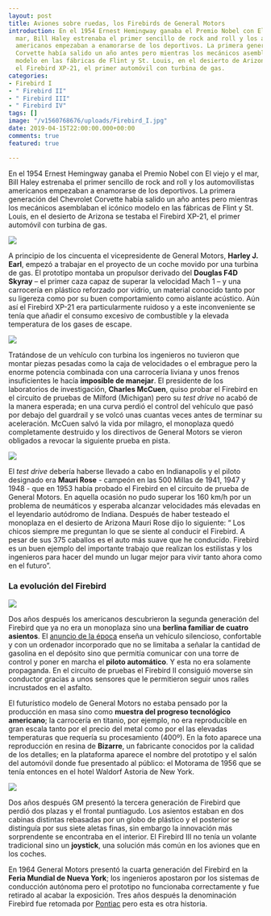 ```yaml
---
layout: post
title: Aviones sobre ruedas, los Firebirds de General Motors
introduction: En el 1954 Ernest Hemingway ganaba el Premio Nobel con El viejo y el
  mar, Bill Haley estrenaba el primer sencillo de rock and roll y los automovilistas
  americanos empezaban a enamorarse de los deportivos. La primera generación del Chevrolet
  Corvette había salido un año antes pero mientras los mecánicos asemblaban el icónico
  modelo en las fábricas de Flint y St. Louis, en el desierto de Arizona se testaba
  el Firebird XP-21, el primer automóvil con turbina de gas.
categories:
- Firebird I
- " Firebird II"
- " Firebird III"
- " Firebird IV"
tags: []
image: "/v1560768676/uploads/Firebird_I.jpg"
date: 2019-04-15T22:00:00.000+00:00
comments: true
featured: true

---
```

En el 1954 Ernest Hemingway ganaba el Premio Nobel con El viejo y el mar, Bill Haley estrenaba el primer sencillo de rock and roll y los automovilistas americanos empezaban a enamorarse de los deportivos. La primera generación del Chevrolet Corvette había salido un año antes pero mientras los mecánicos asemblaban el icónico  modelo en las fábricas de Flint y St. Louis, en el desierto de Arizona se testaba  el Firebird XP-21, el primer automóvil con turbina de gas.

<img src="https://images-na.ssl-images-amazon.com/images/I/31hVFneC2ML.jpg" class="responsive-img center">

A principio de los cincuenta el vicepresidente de General Motors, **Harley J. Earl**, empezó a trabajar en el proyecto de un coche movido por una turbina de gas. El prototipo montaba un propulsor derivado del **Douglas F4D Skyray** – el primer caza capaz de superar la velocidad Mach 1 – y una carrocería en plástico reforzado por vidrio, un material conocido tanto por su ligereza como por su buen comportamiento como aislante acústico. Aún así el Firebird XP-21 era particularmente ruidoso y a este inconveniente se tenía que añadir el consumo excesivo de combustible y la elevada temperatura de los gases de escape.

<img src="https://images-na.ssl-images-amazon.com/images/I/316HXnCrSOL.jpg" class="responsive-img center">

Tratándose de un vehículo con turbina los ingenieros no tuvieron que montar piezas pesadas como la caja de velocidades o el embrague pero la enorme potencia combinada con una carrocería liviana y unos frenos insuficientes le hacía **imposible de manejar**. El presidente de los laboratorios de investigación, **Charles McCuen**, quiso probar el Firebird en el circuito de pruebas de Milford (Michigan) pero su _test drive_ no acabó de la manera esperada; en una curva perdió el control del vehículo que pasó por debajo del guardrail y se volcó unas cuantas veces antes de terminar su aceleración. McCuen salvó la vida por milagro, el monoplaza quedó completamente destruido y los directivos de General Motors se vieron obligados a revocar la siguiente prueba en pista.

<img src="https://images-na.ssl-images-amazon.com/images/I/41hypRQUT-L.jpg" class="responsive-img center">

El _test drive_ debería haberse llevado a cabo en Indianapolis y el piloto designado era **Mauri Rose** - campeón en las 500 Millas de 1941, 1947 y 1948 - que en 1953 había probado el Firebird en el circuito de prueba de General Motors. En aquella ocasión no pudo superar los 160 km/h por un problema de neumáticos y esperaba alcanzar velocidades más elevadas en el leyendario autódromo de Indiana. Después de haber testeado el monoplaza en el desierto de Arizona Mauri Rose dijo lo siguiente: “ Los chicos siempre me preguntan lo que se siente al conducir el Firebird. A pesar de sus 375 caballos es el auto más suave que he conducido. Firebird es un buen ejemplo del importante trabajo que realizan los estilistas y los ingenieros para hacer del mundo un lugar mejor para vivir tanto ahora como en el futuro”.

### La evolución del Firebird

<img src="https://images-na.ssl-images-amazon.com/images/I/41TfDSqPHjL.jpg" class="responsive-img center">

Dos años después los americanos descubrieron la segunda generación del Firebird que ya no era un monoplaza sino una **berlina familiar de cuatro asientos**. El [anuncio de la época](https://www.youtube.com/watch?v=sAygxRRflUI "Firebird II") enseña un vehículo silencioso, confortable y con un ordenador incorporado que no se limitaba a señalar la cantidad de gasolina en el depósito sino que permitía comunicar con una torre de control y poner en marcha el **piloto automático**. Y esta no era solamente propaganda. En el circuito de pruebas el Firebird II consiguió moverse sin conductor gracias a unos sensores que le permitieron seguir unos raíles incrustados en el asfalto.

El futurístico modelo de General Motors no estaba pensado por la producción en masa sino como **muestra del progreso tecnológico americano**; la carrocería en titanio, por ejemplo, no era reproducible en gran escala tanto por el precio del metal como por el las elevadas temperaturas que requería su procesamiento (400º). En la foto aparece una reproducción en resina de **Bizarre**, un fabricante conocidos por la calidad de los detalles; en la plataforma aparece el nombre del prototipo y el salón del automóvil donde fue presentado al público: el Motorama de 1956 que se tenía entonces en el hotel Waldorf Astoria de New York.

<img src="https://images-na.ssl-images-amazon.com/images/I/41Hwm%2BnH9vL.jpg" class="responsive-img center">

Dos años después GM presentó la tercera generación de Firebird que perdió dos plazas y el frontal puntiagudo. Los asientos estaban en dos cabinas distintas rebasadas por un globo de plástico y el posterior se distinguía por sus siete aletas finas, sin embargo la innovación más sorprendente se encontraba en el interior. El Firebird III no tenía un volante tradicional sino un **joystick**, una solución más común en los aviones que en los coches.

En 1964 General Motors presentó la cuarta generación del Firebird en la **Feria Mundial de Nueva York**; los ingenieros apostaron por los sistemas de conducción autónoma pero el prototipo no funcionaba correctamente y fue retirado al acabar la exposición. Tres años después la denominación Firebird fue retomada por [Pontiac](https://www.amazon.es/Welly-Pontiac-Firebird-color-22502bl/dp/B014WCGWHQ/ref=sr_1_5?__mk_es_ES=%C3%85M%C3%85%C5%BD%C3%95%C3%91&keywords=pontiac+firebird+1967&qid=1559748097&refinements=p_n_availability%3A831279031&rnid=831270031&s=toys&sr=1-5 "Pontiac Firebird") pero esta es otra historia.